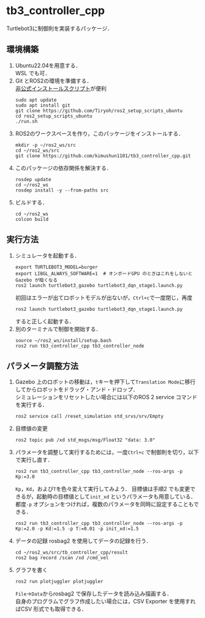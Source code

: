 # tb3_controller_cpp

Turtlebot3に制御則を実装するパッケージ．

## 環境構築

1. Ubuntu22.04を用意する．  
   WSL でも可．
2. Git とROS2の環境を準備する．  
   [非公式インストールスクリプト](https://github.com/Tiryoh/ros2_setup_scripts_ubuntu)が便利
   ```
   sudo apt update
   sudo apt install git
   git clone https://github.com/Tiryoh/ros2_setup_scripts_ubuntu
   cd ros2_setup_scripts_ubuntu
   ./run.sh
   ```
3. ROS2のワークスペースを作り，このパッケージをインストールする．
   ```
   mkdir -p ~/ros2_ws/src
   cd ~/ros2_ws/src
   git clone https://github.com/kimushun1101/tb3_controller_cpp.git
   ```
4. このパッケージの依存関係を解決する．
   ```
   rosdep update
   cd ~/ros2_ws
   rosdep install -y --from-paths src
   ```
5. ビルドする．
   ```
   cd ~/ros2_ws
   colcon build
   ```

## 実行方法

1. シミュレータを起動する．
   ```
   export TURTLEBOT3_MODEL=burger
   export LIBGL_ALWAYS_SOFTWARE=1  # オンボードGPU のときはこれをしないとGazebo が暗くなる
   ros2 launch turtlebot3_gazebo turtlebot3_dqn_stage1.launch.py
   ```
   初回はエラーが出てロボットモデルが出ないが，`Ctrl+c`で一度閉じ，再度
   ```
   ros2 launch turtlebot3_gazebo turtlebot3_dqn_stage1.launch.py
   ```
   すると正しく起動する．
2. 別のターミナルで制御を開始する．
    ```
   source ~/ros2_ws/install/setup.bash
   ros2 run tb3_controller_cpp tb3_controller_node
   ```

## パラメータ調整方法
1. Gazebo 上のロボットの移動は，`t`キーを押下して`Translation Mode`に移行してからロボットをドラッグ・アンド・ドロップ．  
   シミュレーションをリセットしたい場合には以下のROS 2 service コマンドを実行する．
   ```
   ros2 service call /reset_simulation std_srvs/srv/Empty
   ```
2. 目標値の変更
   ```
   ros2 topic pub /xd std_msgs/msg/Float32 "data: 3.0"
   ```
3. パラメータを調整して実行するためには，一度`Ctrl+c` で制御則を切り，以下で実行し直す．
   ```
   ros2 run tb3_controller_cpp tb3_controller_node --ros-args -p Kp:=3.0
   ```
   `Kp`，`Kd`，および`T`を色々変えて実行してみよう．
   目標値は手順2 でも変更できるが，起動時の目標値として`init_xd` というパラメータも用意している．  
   都度`-p` オプションをつければ，複数のパラメータを同時に設定することもできる．
   ```
   ros2 run tb3_controller_cpp tb3_controller_node --ros-args -p Kp:=2.0 -p Kd:=1.5 -p T:=0.01 -p init_xd:=1.5
   ```
4. データの記録
   rosbag2 を使用してデータの記録を行う．
   ```
   cd ~/ros2_ws/src/tb_controller_cpp/result
   ros2 bag record /scan /xd /cmd_vel
   ```
5. グラフを書く
   ```
   ros2 run plotjuggler plotjuggler
   ```
   `File`→`Data`からrosbag2 で保存したデータを読み込み描画する．  
   自身のプログラムでグラフ作成したい場合には，CSV Exporter を使用すればCSV 形式でも取得できる．

